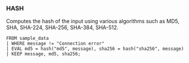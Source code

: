 <!--
This is generated by ESQL's AbstractFunctionTestCase. Do no edit it. See ../README.md for how to regenerate it.
-->

### HASH
Computes the hash of the input using various algorithms such as MD5, SHA, SHA-224, SHA-256, SHA-384, SHA-512.

```
FROM sample_data 
| WHERE message != "Connection error"
| EVAL md5 = hash("md5", message), sha256 = hash("sha256", message) 
| KEEP message, md5, sha256;
```
